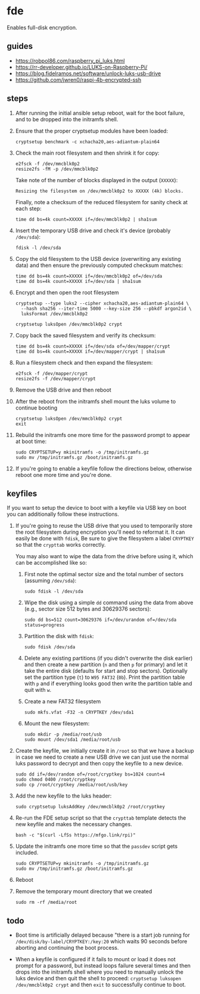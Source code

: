 # fde

Enables full-disk encryption.

## guides

- https://robpol86.com/raspberry_pi_luks.html
- https://rr-developer.github.io/LUKS-on-Raspberry-Pi/
- https://blog.fidelramos.net/software/unlock-luks-usb-drive
- https://github.com/jwren0/raspi-4b-encrypted-ssh

## steps

1. After running the initial ansible setup reboot, wait for the boot failure,
   and to be dropped into the initramfs shell.

2. Ensure that the proper cryptsetup modules have been loaded:

   ```shell
   cryptsetup benchmark -c xchacha20,aes-adiantum-plain64
   ```

3. Check the main root filesystem and then shrink it for copy:

   ```shell
   e2fsck -f /dev/mmcblk0p2
   resize2fs -fM -p /dev/mmcblk0p2
   ```

   Take note of the number of blocks displayed in the output (`XXXXX`):

   ```
   Resizing the filesystem on /dev/mmcblk0p2 to XXXXX (4k) blocks.
   ```

   Finally, note a checksum of the reduced filesystem for sanity check at each
   step:

   ```shell
   time dd bs=4k count=XXXXX if=/dev/mmcblk0p2 | sha1sum
   ```

4. Insert the temporary USB drive and check it's device (probably `/dev/sda`):

   ```shell
   fdisk -l /dev/sda
   ```

5. Copy the old filesystem to the USB device (overwriting any existing data)
   and then ensure the previously computed checksum matches:

   ```shell
   time dd bs=4k count=XXXXX if=/dev/mmcblk0p2 of=/dev/sda
   time dd bs=4k count=XXXXX if=/dev/sda | sha1sum
   ```

6. Encrypt and then open the root filesystem

   ```shell
   cryptsetup --type luks2 --cipher xchacha20,aes-adiantum-plain64 \
     --hash sha256 --iter-time 5000 --key-size 256 --pbkdf argon2id \
     luksFormat /dev/mmcblk0p2
   ```

   ```shell
   cryptsetup luksOpen /dev/mmcblk0p2 crypt
   ```

7. Copy back the saved filesystem and verify its checksum:

   ```shell
   time dd bs=4k count=XXXXX if=/dev/sda of=/dev/mapper/crypt
   time dd bs=4k count=XXXXX if=/dev/mapper/crypt | sha1sum
   ```

8. Run a filesystem check and then expand the filesystem:

   ```shell
   e2fsck -f /dev/mapper/crypt
   resize2fs -f /dev/mapper/crypt
   ```

9. Remove the USB drive and then reboot

10. After the reboot from the initramfs shell mount the luks volume to
    continue booting

    ```shell
    cryptsetup luksOpen /dev/mmcblk0p2 crypt
    exit
    ```

11. Rebuild the initramfs one more time for the password prompt to appear at
    boot time:

    ```shell
    sudo CRYPTSETUP=y mkinitramfs -o /tmp/initramfs.gz
    sudo mv /tmp/initramfs.gz /boot/initramfs.gz
    ```

12. If you're going to enable a keyfile follow the directions below, otherwise
    reboot one more time and you're done.

## keyfiles

If you want to setup the device to boot with a keyfile via USB key on boot
you can additionally follow these instructions.

1. If you're going to reuse the USB drive that you used to temporarily store
   the root filesystem during encryption you'll need to reformat it. It can
   easily be done with `fdisk`, Be sure to give the filesystem a label
   `CRYPTKEY` so that the `crypttab` works correctly.

   You may also want to wipe the data from the drive before using it, which
   can be accomplished like so:

   1. First note the optimal sector size and the total number of sectors
      (assuming `/dev/sda`):

      ```shell
      sudo fdisk -l /dev/sda
      ```

   2. Wipe the disk using a simple `dd` command using the data from above
      (e.g., sector size 512 bytes and 30629376 sectors):

      ```shell
      sudo dd bs=512 count=30629376 if=/dev/urandom of=/dev/sda status=progress
      ```

   3. Partition the disk with `fdisk`:

      ```shell
      sudo fdisk /dev/sda
      ```

   4. Delete any existing partitions (if you didn't overwrite the disk
      earlier) and then create a new partition (`n` and then `p` for primary)
      and let it take the entire disk (defaults for start and stop sectors).
      Optionally set the partition type (`t`) to `W95 FAT32` (`0b`). Print the
      partition table with `p` and if everything looks good then write the
      partition table and quit with `w`.

   5. Create a new FAT32 filesystem

      ```shell
      sudo mkfs.vfat -F32 -n CRYPTKEY /dev/sda1
      ```

   6. Mount the new filesystem:

      ```shell
      sudo mkdir -p /media/root/usb
      sudo mount /dev/sda1 /media/root/usb
      ```

2. Create the keyfile, we initially create it in `/root` so that we have a
   backup in case we need to create a new USB drive we can just use the normal
   luks password to decrypt and then copy the keyfile to a new device.

   ```shell
   sudo dd if=/dev/random of=/root/cryptkey bs=1024 count=4
   sudo chmod 0400 /root/cryptkey
   sudo cp /root/cryptkey /media/root/usb/key
   ```

3. Add the new keyfile to the luks header:

   ```shell
   sudo cryptsetup luksAddKey /dev/mmcblk0p2 /root/cryptkey
   ```

4. Re-run the FDE setup script so that the `crypttab` template detects the new
   keyfile and makes the necessary changes.

   ```shell
   bash -c "$(curl -LfSs https://mfgo.link/rpi)"
   ```

5. Update the initramfs one more time so that the `passdev` script gets
   included.

   ```shell
   sudo CRYPTSETUP=y mkinitramfs -o /tmp/initramfs.gz
   sudo mv /tmp/initramfs.gz /boot/initramfs.gz
   ```

6. Reboot

7. Remove the temporary mount directory that we created

   ```shell
   sudo rm -rf /media/root
   ```

## todo

- Boot time is artificially delayed because "there is a start job running for
  `/dev/disk/by-label/CRYPTKEY:/key:20` which waits 90 seconds before aborting
  and continuing the boot process.

- When a keyfile is configured if it fails to mount or load it does not prompt
  for a password, but instead loops failure several times and then drops into
  the initramfs shell where you need to manually unlock the luks device and then
  quit the shell to proceed: `cryptsetup luksopen /dev/mmcblk0p2 crypt` and
  then `exit` to successfully continue to boot.
